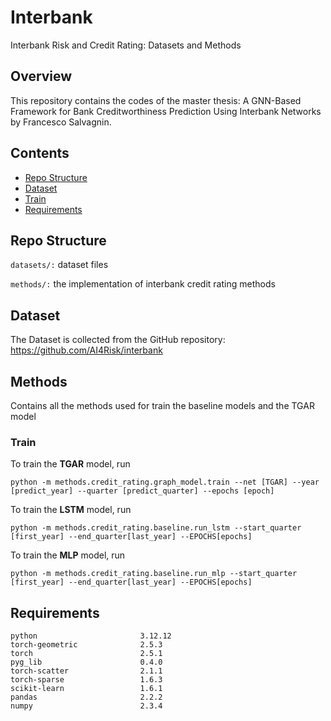 # Interbank

Interbank Risk and Credit Rating: Datasets and Methods

## Overview

This repository contains the codes of the master thesis: A GNN-Based Framework for Bank Creditworthiness Prediction Using Interbank Networks by Francesco Salvagnin.
  
## Contents

- [Repo Structure](#repo-structure)
- [Dataset](#dataset)
- [Train](#Train)
- [Requirements](#Requirements)
  
## Repo Structure

`datasets/:` dataset files

`methods/:` the implementation of interbank credit rating methods

## Dataset

The Dataset is collected from the GitHub repository: https://github.com/AI4Risk/interbank

## Methods

Contains all the methods used for train the baseline models and the TGAR model

### Train

To train the **TGAR** model, run

```
python -m methods.credit_rating.graph_model.train --net [TGAR] --year [predict_year] --quarter [predict_quarter] --epochs [epoch] 
```

To train the **LSTM** model, run
```
python -m methods.credit_rating.baseline.run_lstm --start_quarter [first_year] --end_quarter[last_year] --EPOCHS[epochs] 
```

To train the **MLP** model, run
```
python -m methods.credit_rating.baseline.run_mlp --start_quarter [first_year] --end_quarter[last_year] --EPOCHS[epochs]
```

## Requirements

```
python                       3.12.12
torch-geometric              2.5.3
torch                        2.5.1  
pyg_lib                      0.4.0
torch-scatter                2.1.1
torch-sparse                 1.6.3
scikit-learn                 1.6.1
pandas                       2.2.2
numpy                        2.3.4
```
